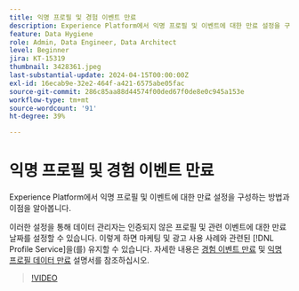 ```yaml
---
title: 익명 프로필 및 경험 이벤트 만료
description: Experience Platform에서 익명 프로필 및 이벤트에 대한 만료 설정을 구성하는 방법과 이점을 알아봅니다.
feature: Data Hygiene
role: Admin, Data Engineer, Data Architect
level: Beginner
jira: KT-15319
thumbnail: 3428361.jpeg
last-substantial-update: 2024-04-15T00:00:00Z
exl-id: 16ecab9e-32e2-464f-a421-6575abe05fac
source-git-commit: 286c85aa88d44574f00ded67f0de8e0c945a153e
workflow-type: tm+mt
source-wordcount: '91'
ht-degree: 39%

---
```


# 익명 프로필 및 경험 이벤트 만료

Experience Platform에서 익명 프로필 및 이벤트에 대한 만료 설정을 구성하는 방법과 이점을 알아봅니다.

이러한 설정을 통해 데이터 관리자는 인증되지 않은 프로필 및 관련 이벤트에 대한 만료 날짜를 설정할 수 있습니다. 이렇게 하면 마케팅 및 광고 사용 사례와 관련된 [!DNL Profile Service]을(를) 유지할 수 있습니다. 자세한 내용은 [경험 이벤트 만료](https://experienceleague.adobe.com/ko/docs/experience-platform/profile/event-expirations) 및 [익명 프로필 데이터 만료](https://experienceleague.adobe.com/ko/docs/experience-platform/profile/event-expirations) 설명서를 참조하십시오.


>[!VIDEO](https://video.tv.adobe.com/v/3449862?learn=on&enablevpops&captions=kor)
